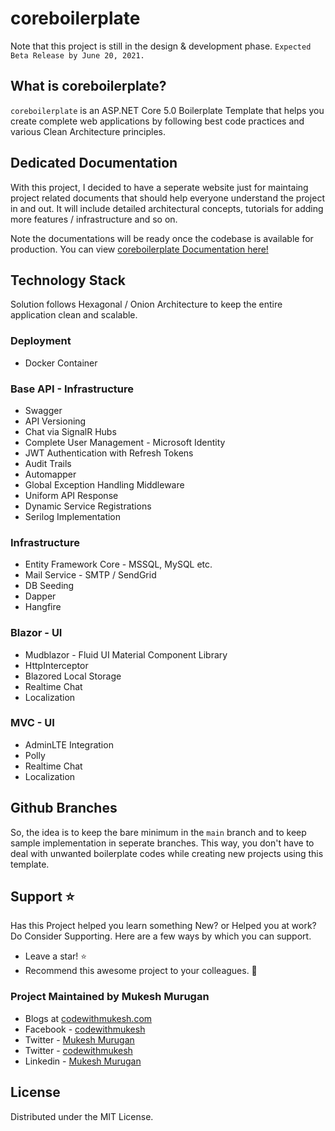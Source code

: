 ﻿# coreboilerplate

Note that this project is still in the design & development phase. `Expected Beta Release by June 20, 2021.`

## What is coreboilerplate?

`coreboilerplate` is an ASP.NET Core 5.0 Boilerplate Template that helps you create complete web applications by following best code practices and various Clean Architecture principles.

## Dedicated Documentation

With this project, I decided to have a seperate website just for maintaing project related documents that should help everyone understand the project in and out. It will include detailed architectural concepts, tutorials for adding more features / infrastructure and so on. 

Note the documentations will be ready once the codebase is available for production. You can view [coreboilerplate Documentation here!](https://coreboilerplate.net)

## Technology Stack

Solution follows Hexagonal / Onion Architecture to keep the entire application clean and scalable.

### Deployment

- Docker Container

### Base API - Infrastructure

- Swagger
- API Versioning
- Chat via SignalR Hubs
- Complete User Management - Microsoft Identity
- JWT Authentication with Refresh Tokens
- Audit Trails
- Automapper
- Global Exception Handling Middleware
- Uniform API Response
- Dynamic Service Registrations
- Serilog Implementation


### Infrastructure

- Entity Framework Core - MSSQL, MySQL etc.
- Mail Service - SMTP / SendGrid
- DB Seeding
- Dapper
- Hangfire

### Blazor - UI

- Mudblazor - Fluid UI Material Component Library
- HttpInterceptor
- Blazored Local Storage
- Realtime Chat
- Localization

### MVC - UI

- AdminLTE Integration
- Polly
- Realtime Chat
- Localization

## Github Branches

So, the idea is to keep the bare minimum in the `main` branch and to keep sample implementation in seperate branches. This way, you don't have to deal with unwanted boilerplate codes while creating new projects using this template.

## Support :star:

Has this Project helped you learn something New? or Helped you at work? Do Consider Supporting. 
Here are a few ways by which you can support.

-   Leave a star! :star:
-   Recommend this awesome project to your colleagues. 🥇

### Project Maintained by Mukesh Murugan

-   Blogs at [codewithmukesh.com](https://www.codewithmukesh.com)
-   Facebook - [codewithmukesh](https://www.facebook.com/codewithmukesh)
-   Twitter - [Mukesh Murugan](https://www.twitter.com/iammukeshm)
-   Twitter - [codewithmukesh](https://www.twitter.com/codewithmukesh)
-   Linkedin - [Mukesh Murugan](https://www.linkedin.com/in/iammukeshm/)

## License

Distributed under the MIT License.
